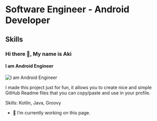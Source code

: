 # Software Engineer - Android Developer


## Skills

### Hi there 👋, My name is Aki
#### I am Android Engineer
![I am Android Engineer](https://arturssmirnovs.github.io/github-profile-readme-generator/images/banner.png)

I made this project just for fun, it allows you to create nice and simple GitHub Readme files that you can copy/paste and use in your profile.

Skills: Kotlin, Java, Groovy

- 🔭 I’m currently working on this page. 





